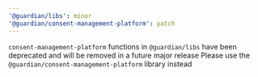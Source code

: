 ```yaml
---
'@guardian/libs': minor
'@guardian/consent-management-platform': patch
---
```


`consent-management-platform` functions in `@guardian/libs` have been deprecated and will be removed in a future major release
Please use the `@guardian/consent-management-platform` library instead
